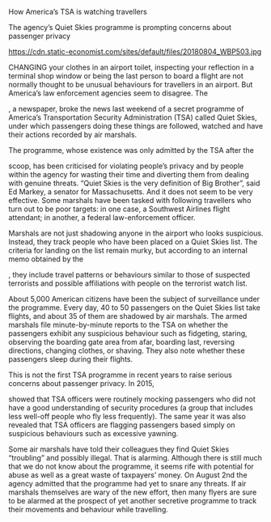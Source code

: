 How America’s TSA is watching travellers

The agency’s Quiet Skies programme is prompting concerns about passenger privacy

https://cdn.static-economist.com/sites/default/files/20180804_WBP503.jpg

CHANGING your clothes in an airport toilet, inspecting your reflection in a terminal shop window or being the last person to board a flight are not normally thought to be unusual behaviours for travellers in an airport. But America’s law enforcement agencies seem to disagree. The 

, a newspaper, broke the news last weekend of a secret programme of America’s Transportation Security Administration (TSA) called Quiet Skies, under which passengers doing these things are followed, watched and have their actions recorded by air marshals.

The programme, whose existence was only admitted by the TSA after the 

 scoop, has been criticised for violating people’s privacy and by people within the agency for wasting their time and diverting them from dealing with genuine threats. “Quiet Skies is the very definition of Big Brother”, said Ed Markey, a senator for Massachusetts. And it does not seem to be very effective. Some marshals have been tasked with following travellers who turn out to be poor targets: in one case, a Southwest Airlines flight attendant; in another, a federal law-enforcement officer.

Marshals are not just shadowing anyone in the airport who looks suspicious. Instead, they track people who have been placed on a Quiet Skies list. The criteria for landing on the list remain murky, but according to an internal memo obtained by the 

, they include travel patterns or behaviours similar to those of suspected terrorists and possible affiliations with people on the terrorist watch list. 

About 5,000 American citizens have been the subject of surveillance under the programme. Every day, 40 to 50 passengers on the Quiet Skies list take flights, and about 35 of them are shadowed by air marshals. The armed marshals file minute-by-minute reports to the TSA on whether the passengers exhibit any suspicious behaviour such as fidgeting, staring, observing the boarding gate area from afar, boarding last, reversing directions, changing clothes, or shaving. They also note whether these passengers sleep during their flights.

This is not the first TSA programme in recent years to raise serious concerns about passenger privacy. In 2015, 

 showed that TSA officers were routinely mocking passengers who did not have a good understanding of security procedures (a group that includes less well-off people who fly less frequently). The same year it was also revealed that TSA officers are flagging passengers based simply on suspicious behaviours such as excessive yawning.

Some air marshals have told their colleagues they find Quiet Skies “troubling” and possibly illegal. That is alarming. Although there is still much that we do not know about the programme, it seems rife with potential for abuse as well as a great waste of taxpayers’ money. On August 2nd the agency admitted that the programme had yet to snare any threats. If air marshals themselves are wary of the new effort, then many flyers are sure to be alarmed at the prospect of yet another secretive programme to track their movements and behaviour while travelling.